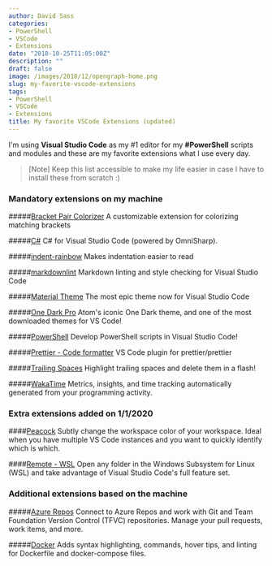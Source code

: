 ```yaml
---
author: David Sass
categories:
- PowerShell
- VSCode
- Extensions
date: "2018-10-25T11:05:00Z"
description: ""
draft: false
image: /images/2018/12/opengraph-home.png
slug: my-favorite-vscode-extensions
tags:
- PowerShell
- VSCode
- Extensions
title: My favorite VSCode Extensions (updated)
---
```



I'm using **Visual Studio Code** as my #1 editor for my **#PowerShell** scripts and modules and these are my favorite extensions what I use every day.

> [Note] 
> Keep this list accessible to make my life easier in case I have to install these from scratch :)

### Mandatory extensions on my machine
#####[Bracket Pair Colorizer](https://marketplace.visualstudio.com/items?itemName=CoenraadS.bracket-pair-colorizer)
A customizable extension for colorizing matching brackets

#####[C#](https://marketplace.visualstudio.com/items?itemName=ms-vscode.csharp)
C# for Visual Studio Code (powered by OmniSharp).

#####[indent-rainbow](https://marketplace.visualstudio.com/items?itemName=oderwat.indent-rainbow)
Makes indentation easier to read

#####[markdownlint](https://marketplace.visualstudio.com/items?itemName=DavidAnson.vscode-markdownlint)
Markdown linting and style checking for Visual Studio Code

#####[Material Theme](https://marketplace.visualstudio.com/items?itemName=Equinusocio.vsc-material-theme)
The most epic theme now for Visual Studio Code

#####[One Dark Pro](https://marketplace.visualstudio.com/items?itemName=zhuangtongfa.Material-theme)
Atom's iconic One Dark theme, and one of the most downloaded themes for VS Code!

#####[PowerShell](https://marketplace.visualstudio.com/items?itemName=ms-vscode.PowerShell)
Develop PowerShell scripts in Visual Studio Code!

#####[Prettier - Code formatter](https://marketplace.visualstudio.com/items?itemName=esbenp.prettier-vscode)
VS Code plugin for prettier/prettier

#####[Trailing Spaces](https://marketplace.visualstudio.com/items?itemName=shardulm94.trailing-spaces)
Highlight trailing spaces and delete them in a flash!

#####[WakaTime](https://marketplace.visualstudio.com/items?itemName=WakaTime.vscode-wakatime)
Metrics, insights, and time tracking automatically generated from your programming activity.

### Extra extensions added on 1/1/2020
####[Peacock](https://marketplace.visualstudio.com/items?itemName=johnpapa.vscode-peacock)
Subtly change the workspace color of your workspace. Ideal when you have multiple VS Code instances and you want to quickly identify which is which.

####[Remote - WSL](https://marketplace.visualstudio.com/items?itemName=ms-vscode-remote.remote-wsl)
Open any folder in the Windows Subsystem for Linux (WSL) and take advantage of Visual Studio Code's full feature set.

### Additional extensions based on the machine
#####[Azure Repos](https://marketplace.visualstudio.com/items?itemName=ms-vsts.team)
Connect to Azure Repos and work with Git and Team Foundation Version Control (TFVC) repositories. Manage your pull requests, work items, and more.

#####[Docker](https://marketplace.visualstudio.com/items?itemName=PeterJausovec.vscode-docker)
Adds syntax highlighting, commands, hover tips, and linting for Dockerfile and docker-compose files.



